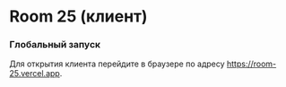 # Room 25 (клиент)

### Глобальный запуск

Для открытия клиента перейдите в браузере по адресу https://room-25.vercel.app.